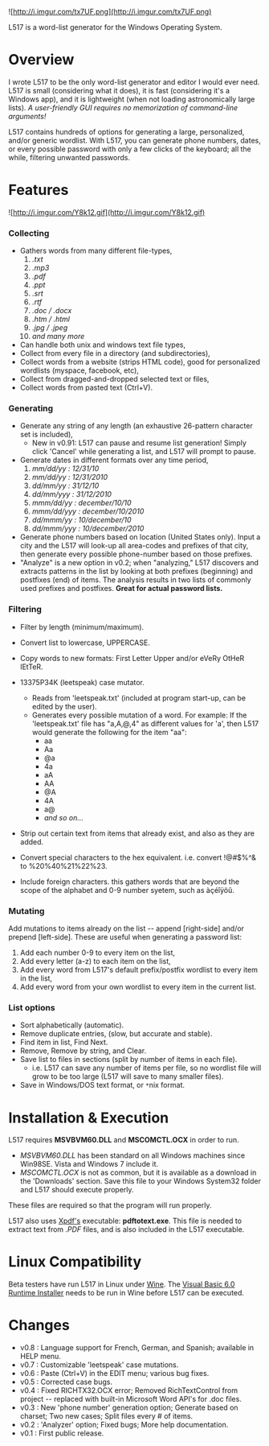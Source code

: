 ![http://i.imgur.com/tx7UF.png](http://i.imgur.com/tx7UF.png)

L517 is a word-list generator for the Windows Operating System.

# Overview #

I wrote L517 to be the only word-list generator and editor I would ever need.
L517 is small (considering what it does), it is fast (considering it's a Windows app), and it is lightweight (when not loading astronomically large lists).  _A user-friendly GUI requires no memorization of command-line arguments!_

L517 contains hundreds of options for generating a large, personalized, and/or generic wordlist.  With L517, you can generate phone numbers, dates, or every possible password with only a few clicks of the keyboard; all the while, filtering unwanted passwords.


# Features #

![http://i.imgur.com/Y8k12.gif](http://i.imgur.com/Y8k12.gif)

### Collecting ###
  * Gathers words from many different file-types,
    1. _.txt_
    1. _.mp3_
    1. _.pdf_
    1. _.ppt_
    1. _.srt_
    1. _.rtf_
    1. _.doc / .docx_
    1. _.htm / .html_
    1. _.jpg / .jpeg_
    1. _and many more_
  * Can handle both unix and windows text file types,
  * Collect from every file in a directory (and subdirectories),
  * Collect words from a website (strips HTML code), good for personalized wordlists (myspace, facebook, etc),
  * Collect from dragged-and-dropped selected text or files,
  * Collect words from pasted text (Ctrl+V).

### Generating ###
  * Generate any string of any length (an exhaustive 26-pattern character set is included),
    * New in v0.91: L517 can pause and resume list generation! Simply click 'Cancel' while generating a list, and L517 will prompt to pause.
  * Generate dates in different formats over any time period,
    1. _mm/dd/yy        : 12/31/10_
    1. _mm/dd/yy        : 12/31/2010_
    1. _dd/mm/yy       : 31/12/10_
    1. _dd/mm/yyy      : 31/12/2010_
    1. _mmm/dd/yy     : december/10/10_
    1. _mmm/dd/yyy    : december/10/2010_
    1. _dd/mmm/yy     : 10/december/10_
    1. _dd/mmm/yyy    : 10/december/2010_
  * Generate phone numbers based on location (United States only). Input a city and the L517 will look-up all area-codes and prefixes of that city, then generate every possible phone-number based on those prefixes.
  * "Analyze" is a new option in v0.2; when "analyzing," L517 discovers and extracts patterns in the list by looking at both prefixes (beginning) and postfixes (end) of items. The analysis results in two lists of commonly used prefixes and postfixes.  **Great for actual password lists.**


### Filtering ###
  * Filter by length (minimum/maximum).
  * Convert list to lowercase, UPPERCASE.
  * Copy words to new formats: First Letter Upper and/or eVeRy OtHeR lEtTeR.
  * 13375P34K (leetspeak) case mutator.
    * Reads from 'leetspeak.txt' (included at program start-up, can be edited by the user).
    * Generates every possible mutation of a word.  For example: If the 'leetspeak.txt' file has "a,A,@,4" as different values for 'a', then L517 would generate the following for the item "aa":
      * aa
      * Aa
      * @a
      * 4a
      * aA
      * AA
      * @A
      * 4A
      * a@
      * _and so on..._

  * Strip out certain text from items that already exist, and also as they are added.
  * Convert special characters to the hex equivalent. i.e. convert !@#$%^& to %20%40%21%22%23.
  * Include foreign characters. this gathers words that are beyond the scope of the alphabet and 0-9 number syetem, such as àçéîÿöû.

### Mutating ###
Add mutations to items already on the list -- append [right-side] and/or prepend [left-side]. These are useful when generating a password list:
  1. Add each number 0-9 to every item on the list,
  1. Add every letter (a-z) to each item on the list,
  1. Add every word from L517's default prefix/postfix wordlist to every item in the list,
  1. Add every word from your own wordlist to every item in the current list.

### List options ###
  * Sort alphabetically (automatic).
  * Remove duplicate entries, (slow, but accurate and stable).
  * Find item in list, Find Next.
  * Remove, Remove by string, and Clear.
  * Save list to files in sections (split by number of items in each file).
    * i.e. L517 can save any number of items per file, so no wordlist file will grow to be too large (L517 will save to many smaller files).
  * Save in Windows/DOS text format, or `*`nix format.

# Installation & Execution #
L517 requires **MSVBVM60.DLL** and **MSCOMCTL.OCX** in order to run.
  * _MSVBVM60.DLL_ has been standard on all Windows machines since Win98SE.  Vista and Windows 7 include it.
  * _MSCOMCTL.OCX_ is not as common, but it is available as a download in the 'Downloads' section.  Save this file to your Windows System32 folder and L517 should execute properly.

These files are required so that the program will run properly.

L517 also uses [Xpdf's](http://www.foolabs.com/xpdf/download.html) executable: **pdftotext.exe**.  This file is needed to extract text from _.PDF_ files, and is also included in the L517 executable.

# Linux Compatibility #
Beta testers have run L517 in Linux under [Wine](http://www.winehq.org/).  The [Visual Basic 6.0 Runtime Installer](http://www.microsoft.com/downloads/details.aspx?FamilyId=7B9BA261-7A9C-43E7-9117-F673077FFB3C&displaylang=en) needs to be run in Wine before L517 can be executed.

# Changes #
  * v0.8 : Language support for French, German, and Spanish; available in HELP menu.
  * v0.7 : Customizable 'leetspeak' case mutations.
  * v0.6 : Paste (Ctrl+V) in the EDIT menu; various bug fixes.
  * v0.5 : Corrected case bugs.
  * v0.4 : Fixed RICHTX32.OCX error; Removed RichTextControl from project -- replaced with built-in Microsoft Word API's for .doc files.
  * v0.3 : New 'phone number' generation option; Generate based on charset; Two new cases; Split files every # of items.
  * v0.2 : 'Analyzer' option; Fixed bugs; More help documentation.
  * v0.1 : First public release.